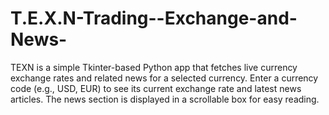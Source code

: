 # T.E.X.N-Trading--Exchange-and-News-
TEXN is a simple Tkinter-based Python app that fetches live currency exchange rates and related news for a selected currency. Enter a currency code (e.g., USD, EUR) to see its current exchange rate and latest news articles. The news section is displayed in a scrollable box for easy reading.
